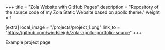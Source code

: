 +++
title = "Zola Website with GitHub Pages"
description = "Repository of the source code of my Zola Static Website based on apollo theme."
weight = 1

[extra]
local_image = "/projects/project_1.png"
link_to = "https://github.com/windsleigh/zola-apollo-portfolio-source"
+++

Example project page